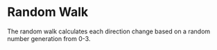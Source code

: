 # Random Walk
The random walk calculates each direction change based on a random number generation from 0-3. 
